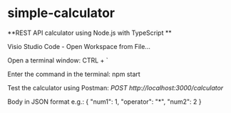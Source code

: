 # simple-calculator

**REST API calculator using Node.js with TypeScript **

Visio Studio Code - Open Workspace from File...

Open a terminal window: CTRL + `

Enter the command in the terminal: npm start

Test the calculator using Postman:
_POST http://localhost:3000/calculator_

Body in JSON format e.g.:
{
    "num1": 1,
    "operator": "*",
    "num2": 2
}
